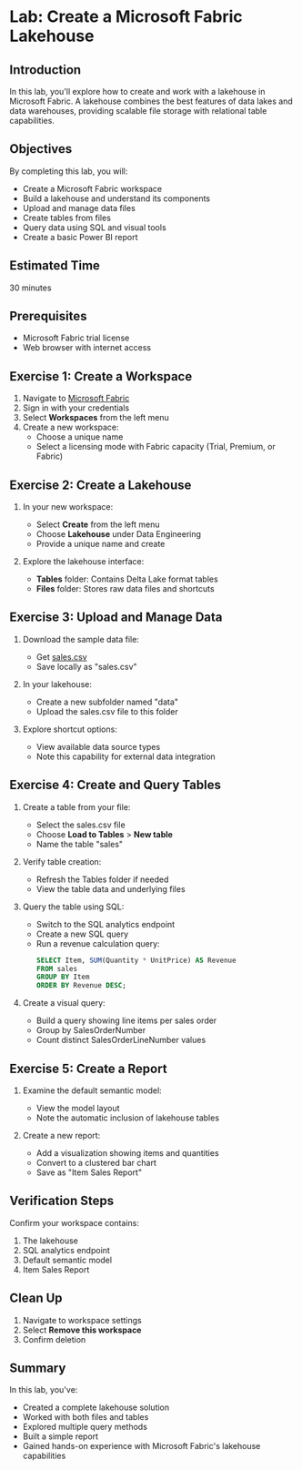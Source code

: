 # Lab: Create a Microsoft Fabric Lakehouse

## Introduction

In this lab, you'll explore how to create and work with a lakehouse in Microsoft Fabric. A lakehouse combines the best features of data lakes and data warehouses, providing scalable file storage with relational table capabilities.

## Objectives

By completing this lab, you will:
- Create a Microsoft Fabric workspace
- Build a lakehouse and understand its components
- Upload and manage data files
- Create tables from files
- Query data using SQL and visual tools
- Create a basic Power BI report

## Estimated Time

30 minutes

## Prerequisites

- Microsoft Fabric trial license
- Web browser with internet access

## Exercise 1: Create a Workspace

1. Navigate to [Microsoft Fabric](https://app.fabric.microsoft.com)
2. Sign in with your credentials
3. Select **Workspaces** from the left menu
4. Create a new workspace:
   - Choose a unique name
   - Select a licensing mode with Fabric capacity (Trial, Premium, or Fabric)

## Exercise 2: Create a Lakehouse

1. In your new workspace:
   - Select **Create** from the left menu
   - Choose **Lakehouse** under Data Engineering
   - Provide a unique name and create

2. Explore the lakehouse interface:
   - **Tables** folder: Contains Delta Lake format tables
   - **Files** folder: Stores raw data files and shortcuts

## Exercise 3: Upload and Manage Data

1. Download the sample data file:
   - Get [sales.csv](https://raw.githubusercontent.com/MicrosoftLearning/dp-data/main/sales.csv)
   - Save locally as "sales.csv"

2. In your lakehouse:
   - Create a new subfolder named "data"
   - Upload the sales.csv file to this folder

3. Explore shortcut options:
   - View available data source types
   - Note this capability for external data integration

## Exercise 4: Create and Query Tables

1. Create a table from your file:
   - Select the sales.csv file
   - Choose **Load to Tables** > **New table**
   - Name the table "sales"

2. Verify table creation:
   - Refresh the Tables folder if needed
   - View the table data and underlying files

3. Query the table using SQL:
   - Switch to the SQL analytics endpoint
   - Create a new SQL query
   - Run a revenue calculation query:
     ```sql
     SELECT Item, SUM(Quantity * UnitPrice) AS Revenue
     FROM sales
     GROUP BY Item
     ORDER BY Revenue DESC;
     ```

4. Create a visual query:
   - Build a query showing line items per sales order
   - Group by SalesOrderNumber
   - Count distinct SalesOrderLineNumber values

## Exercise 5: Create a Report

1. Examine the default semantic model:
   - View the model layout
   - Note the automatic inclusion of lakehouse tables

2. Create a new report:
   - Add a visualization showing items and quantities
   - Convert to a clustered bar chart
   - Save as "Item Sales Report"

## Verification Steps

Confirm your workspace contains:
1. The lakehouse
2. SQL analytics endpoint
3. Default semantic model
4. Item Sales Report

## Clean Up

1. Navigate to workspace settings
2. Select **Remove this workspace**
3. Confirm deletion

## Summary

In this lab, you've:
- Created a complete lakehouse solution
- Worked with both files and tables
- Explored multiple query methods
- Built a simple report
- Gained hands-on experience with Microsoft Fabric's lakehouse capabilities
